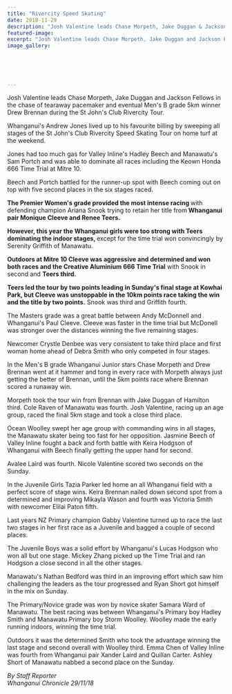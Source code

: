 ```yaml
---
title: "Rivercity Speed Skating"
date: 2018-11-29
description: "Josh Valentine leads Chase Morpeth, Jake Duggan & Jackson Fellows in the chase of tearaway pacemaker..."
featured-image: 
excerpt: "Josh Valentine leads Chase Morpeth, Jake Duggan and Jackson Fellows in the chase of tearaway pacemaker and eventual Men's B grade 5km winner Drew Brennan during the St John's Club Rivercity Tour."
image_gallery:
	
	
	
	
	
---
```


<p><span>Josh Valentine leads Chase Morpeth, Jake Duggan and Jackson Fellows in the chase of tearaway pacemaker and eventual Men's B grade 5km winner Drew Brennan during the St John's Club Rivercity Tour.</span></p>
<p class="element element-paragraph">Whanganui's Andrew Jones lived up to his favourite billing by sweeping all stages of the St John's Club Rivercity Speed Skating Tour on home turf at the weekend.</p>
<p class="element element-paragraph">Jones had too much gas for Valley Inline's Hadley Beech and Manawatu's Sam Portch and was able to dominate all races including the Keown Honda 666 Time Trial at Mitre 10.</p>
<p class="element element-paragraph">Beech and Portch battled for the runner-up spot with Beech coming out on top with five second places in the six stages raced.</p>
<p class="element element-paragraph"><strong>The Premier Women's grade provided the most intense racing </strong>with defending champion Ariana Snook trying to retain her title from<strong> Whanganui pair Monique Cleeve and Renee Teers.</strong></p>
<p class="element element-paragraph"><strong>However, this year the Whanganui girls were too strong with Teers dominating the indoor stages, </strong>except for the time trial won convincingly by Serenity Griffith of Manawatu.</p>
<p class="element element-paragraph"><strong>Outdoors at Mitre 10 Cleeve was aggressive and determined and won both races and the Creative Aluminium 666 Time Trial</strong> with Snook in second and <strong>Teers third.</strong></p>
<p class="element element-paragraph"><strong>Teers led the tour by two points leading in Sunday's final stage at Kowhai Park, but Cleeve was unstoppable in the 10km points race taking the win and the title by two points.</strong> Snook was third and Griffith fourth.</p>
<p class="element element-paragraph">The Masters grade was a great battle between Andy McDonnell and Whanganui's Paul Cleeve. Cleeve was faster in the time trial but McDonell was stronger over the distances winning the five remaining stages.</p>
<p class="element element-paragraph">Newcomer Crystle Denbee was very consistent to take third place and first woman home ahead of Debra Smith who only competed in four stages.</p>
<p class="element element-paragraph">In the Men's B grade Whanganui Junior stars Chase Morpeth and Drew Brennan went at it hammer and tong in every race with Morpeth always just getting the better of Brennan, until the 5km points race where Brennan scored a runaway win.</p>
<p class="element element-paragraph">Morpeth took the tour win from Brennan with Jake Duggan of Hamilton third. Cole Raven of Manawatu was fourth. Josh Valentine, racing up an age group, raced the final 5km stage and took a close third place.</p>
<p class="element element-paragraph">Ocean Woolley swept her age group with commanding wins in all stages, the Manawatu skater being too fast for her opposition. Jasmine Beech of Valley Inline fought a back and forth battle with Keira Hodgson of Whanganui with Beech finally getting the upper hand for second.</p>
<p class="element element-paragraph">Avalee Laird was fourth. Nicole Valentine scored two seconds on the Sunday.</p>
<p class="element element-paragraph">In the Juvenile Girls Tazia Parker led home an all Whanganui field with a perfect score of stage wins. Keira Brennan nailed down second spot from a determined and improving Mikayla Wason and fourth was Victoria Smith with newcomer Elilai Paton fifth.</p>
<p class="element element-paragraph">Last years NZ Primary champion Gabby Valentine turned up to race the last two stages in her first race as a Juvenile and bagged a couple of second places.</p>
<p class="element element-paragraph">The Juvenile Boys was a solid effort by Whanganui's Lucas Hodgson who won all but one stage. Mickey Zhang picked up the Time Trial and ran Hodgson a close second in all the other stages.</p>
<p class="element element-paragraph">Manawatu's Nathan Bedford was third in an improving effort which saw him challenging the leaders as the tour progressed and Ryan Short got himself in the mix on Sunday.</p>
<p class="element element-paragraph">The Primary/Novice grade was won by novice skater Samara Ward of Manawatu. The best racing was between Whanganui's Primary boy Hadley Smith and Manawatu Primary boy Storm Woolley. Woolley made the early running indoors, winning the time trial.</p>
<p class="element element-paragraph">Outdoors it was the determined Smith who took the advantage winning the last stage and second overall with Woolley third. Emma Chen of Valley Inline was fourth from Whanganui pair Xander Laird and Quillan Carter. Ashley Short of Manawatu nabbed a second place on the Sunday.</p>
<p class="element element-paragraph"><em>By Staff Reporter</em><br /><em>Whanganui Chronicle 29/11/18</em></p>

